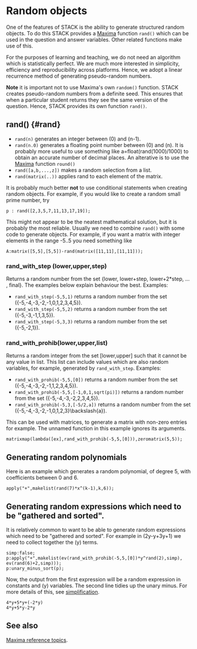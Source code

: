 # Random objects #

One of the features of STACK is the ability to generate structured random objects.
To do this STACK provides a [Maxima](Maxima.md) function `rand()` which can be used in the question and answer variables.
Other related functions make use of this.

For the purposes of learning and teaching, we do not need an algorithm which is statistically perfect.
We are much more interested in simplicity, efficiency and reproducibility across platforms.
Hence, we adopt a linear recurrence method of generating pseudo-random numbers.

**Note** it is important not to use Maxima's own `random()` function.
STACK creates pseudo-random numbers from a definite seed.
This ensures that when a particular student returns they see the same version of the question.
Hence, STACK provides its own function `rand()`.

## rand() {#rand}

* `rand(n)` generates an integer between \(0\) and \(n-1\).
* `rand(n.0)` generates a floating point number between \(0\) and \(n\).  It is probably more useful to use something like a=float(rand(1000)/1000)
  to obtain an accurate number of decimal places.  An alterative is to use the [Maxima](Maxima.md) function `round()`
* `rand([a,b,...,z])` makes a random selection from a list.
* `rand(matrix(..))` applies rand to each element of the matrix.

It is probably much better **not** to use conditional statements when creating random objects.
For example, if you would like to create a random small prime number, try

    p : rand([2,3,5,7,11,13,17,19]);

This might not appear to be the neatest mathematical solution, but it is probably the most reliable.
Usually we need to combine `rand()` with some code to generate objects.
For example, if you want a matrix with integer elements in the range -5..5 you need something like

    A:matrix([5,5],[5,5])-rand(matrix([11,11],[11,11]));

### rand_with_step (lower,upper,step) ###

Returns a random number from the set {lower, lower+step, lower+2*step, ... , final}. The examples below explain behaviour the best.
Examples:

* `rand_with_step(-5,5,1)` returns a random number from the set \(\{-5,-4,-3,-2,-1,0,1,2,3,4,5\}\).
* `rand_with_step(-5,5,2)` returns a random number from the set \(\{-5,-3,-1,1,3,5\}\).
* `rand_with_step(-5,3,3)` returns a random number from the set \(\{-5,-2,1\}\).

### rand_with_prohib(lower,upper,list) ###

Returns a random integer from the set [lower,upper] such that it cannot be any value in list.
This list can include values which are also random variables, for example, generated by `rand_with_step`.
Examples:

* `rand_with_prohib(-5,5,[0])` returns a random number from the set \(\{-5,-4,-3,-2,-1,1,2,3,4,5\}\).
* `rand_with_prohib(-5,5,[-1,0,1,sqrt(pi)])` returns a random number from the set \(\{-5,-4,-3,-2,2,3,4,5\}\).
* `rand_with_prohib(-5,3,[-5/2,a])` returns a random number from the set \(\{-5,-4,-3,-2,-1,0,1,2,3\}\backslash\{a\}\).

This can be used with matrices, to generate a matrix with non-zero entries for example.  The unnamed function in this example ignores its arguments.

    matrixmap(lambda([ex],rand_with_prohib(-5,5,[0])),zeromatrix(5,5));

## Generating random polynomials

Here is an example which generates a random polynomial, of degree 5, with coefficients between 0 and 6.

    apply("+",makelist(rand(7)*x^(k-1),k,6));

## Generating random expressions which need to be "gathered and sorted".

It is relatively common to want to be able to generate random expressions which need to be "gathered and sorted".  For example in \(2y-y+3y+1\) we need to collect together the \(y\) terms.

    simp:false;
    p:apply("+",makelist(ev(rand_with_prohib(-5,5,[0])*y^rand(2),simp), ev(rand(6)+2,simp)));
    p:unary_minus_sort(p);

Now, the output from the first expression will be a random expression in constants and \(y\) variables.   The second line tidies up the unary minus.  For more details of this, see [simplification](Simplification.md).

    4*y+5*y+(-2*y)
    4*y+5*y-2*y

## See also

[Maxima reference topics](index.md#reference).
